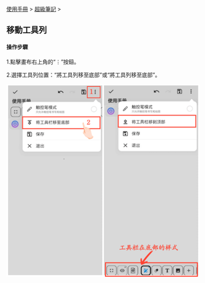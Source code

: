 [使用手冊](/dragonnest/drawnote/manual/zh) > [超級筆記](/dragonnest/drawnote/manual/zh/super_note) >

移動工具列
---
#### 操作步驟

1.點擊畫布右上角的“⋮”按鈕。

2.選擇工具列位置：“將工具列移至底部”或“將工具列移至底部”。

![](imgs/move_toolbar.png)